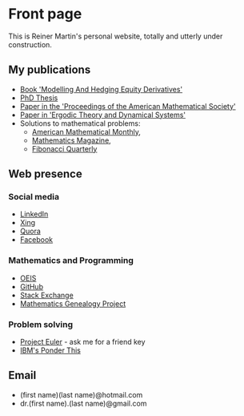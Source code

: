 # Front page

This is Reiner Martin's personal website, totally and utterly under construction.

## My publications

- [Book 'Modelling And Hedging Equity Derivatives'](book)
- [PhD Thesis](phd_thesis)
- [Paper in the 'Proceedings of the American Mathematical Society'](nevanlinna)
- [Paper in 'Ergodic Theory and Dynamical Systems'](foliations)
- Solutions to mathematical problems:
	- [American Mathematical Monthly](amm),
	- [Mathematics Magazine](math_mag),
	- [Fibonacci Quarterly](fibonacci)

## Web presence

### Social media
- [LinkedIn](https://www.linkedin.com/in/reinermartin/)
- [Xing](https://www.xing.com/profile/Reiner_Martin/cv)
- [Quora](https://www.quora.com/profile/Reiner-Martin-2)
- [Facebook](https://www.facebook.com/reiner.martin)

### Mathematics and Programming
- [OEIS](https://oeis.org/search?q=reinermartin(AT)hotmail.com)
- [GitHub](https://github.com/reinermartin)
- [Stack Exchange](https://math.stackexchange.com/users/248912/reiner-martin)
- [Mathematics Genealogy Project](https://www.genealogy.math.ndsu.nodak.edu/id.php?id=36413)

### Problem solving
- [Project Euler](https://projecteuler.net/progress=reinermartin) - ask me for a friend key
- [IBM's Ponder This](http://www.research.ibm.com/haifa/ponderthis/index.shtml)

## Email

- (first name)(last name)@hotmail.com
- dr.(first name).(last name)@gmail.com
